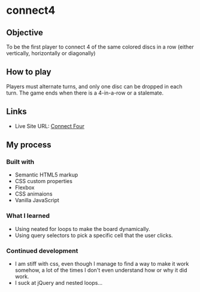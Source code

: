 # connect4

## Objective

To be the first player to connect 4 of the same colored discs in a row (either vertically, horizontally or diagonally)

## How to play

Players must alternate turns, and only one disc can be dropped in each turn.
The game ends when there is a 4-in-a-row or a stalemate.

## Links

- Live Site URL: [Connect Four]()

## My process

### Built with

- Semantic HTML5 markup
- CSS custom properties
- Flexbox
- CSS animaions
- Vanilla JavaScript

### What I learned

- Using neated for loops to make the board dynamically.
- Using query selectors to pick a specific cell that the user clicks.


### Continued development

- I am stiff with css, even though I manage to find a way to make it work somehow, a lot of the times I don't even understand how or why it did work.
- I suck at jQuery and nested loops...

